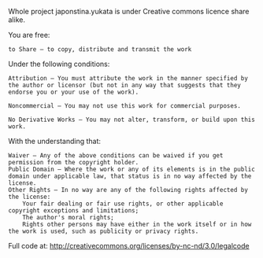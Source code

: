 Whole project japonstina.yukata is under Creative commons licence share alike.

You are free:

    to Share — to copy, distribute and transmit the work

Under the following conditions:

    Attribution — You must attribute the work in the manner specified by the author or licensor (but not in any way that suggests that they endorse you or your use of the work).

    Noncommercial — You may not use this work for commercial purposes.

    No Derivative Works — You may not alter, transform, or build upon this work.

With the understanding that:

    Waiver — Any of the above conditions can be waived if you get permission from the copyright holder.
    Public Domain — Where the work or any of its elements is in the public domain under applicable law, that status is in no way affected by the license.
    Other Rights — In no way are any of the following rights affected by the license:
        Your fair dealing or fair use rights, or other applicable copyright exceptions and limitations;
        The author's moral rights;
        Rights other persons may have either in the work itself or in how the work is used, such as publicity or privacy rights.

Full code at: http://creativecommons.org/licenses/by-nc-nd/3.0/legalcode
